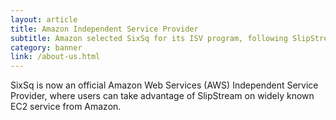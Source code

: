 ```yaml
---
layout: article
title: Amazon Independent Service Provider
subtitle: Amazon selected SixSq for its ISV program, following SlipStream deployment on AWS
category: banner
link: /about-us.html
---
```


SixSq is now an official Amazon Web Services (AWS) Independent Service Provider, where users can take advantage of SlipStream on widely known EC2 service from Amazon.  

